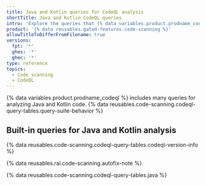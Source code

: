 ```yaml
---
title: Java and Kotlin queries for CodeQL analysis
shortTitle: Java and Kotlin CodeQL queries
intro: 'Explore the queries that {% data variables.product.prodname_codeql %} uses to analyze code written in Java or Kotlin when you select the `default` or the `security-extended` query suite.'
product: '{% data reusables.gated-features.code-scanning %}'
allowTitleToDifferFromFilename: true
versions:
  fpt: '*'
  ghes: '*'
  ghec: '*'
type: reference
topics:
  - Code scanning
  - CodeQL
---
```


{% data variables.product.prodname_codeql %} includes many queries for analyzing Java and Kotlin code. {% data reusables.code-scanning.codeql-query-tables.query-suite-behavior %}

## Built-in queries for Java and Kotlin analysis

{% data reusables.code-scanning.codeql-query-tables.codeql-version-info %}

{% data reusables.rai.code-scanning.autofix-note %}

{% data reusables.code-scanning.codeql-query-tables.java %}
